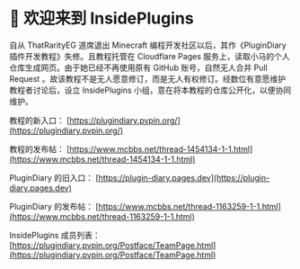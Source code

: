 # 👋 欢迎来到 InsidePlugins

自从 ThatRarityEG 道席退出 Minecraft 编程开发社区以后，其作《PluginDiary 插件开发教程》失修。且教程托管在 Cloudflare Pages 服务上，读取小马的个人仓库生成网页。由于她已经不再使用原有 GitHub 账号，自然无人合并 Pull Request 。故该教程不是无人愿意修订，而是无人有权修订。经数位有意愿维护教程者讨论后，设立 InsidePlugins 小组，意在将本教程的仓库公开化，以便协同维护。

教程的新入口： [https://plugindiary.pvpin.org/](https://plugindiary.pvpin.org/)

教程的发布帖： [https://www.mcbbs.net/thread-1454134-1-1.html](https://www.mcbbs.net/thread-1454134-1-1.html)

PluginDiary 的旧入口： [https://plugin-diary.pages.dev](https://plugin-diary.pages.dev)

PluginDiary 的发布帖： [https://www.mcbbs.net/thread-1163259-1-1.html](https://www.mcbbs.net/thread-1163259-1-1.html)

InsidePlugins 成员列表： [https://plugindiary.pvpin.org/Postface/TeamPage.html](https://plugindiary.pvpin.org/Postface/TeamPage.html)
